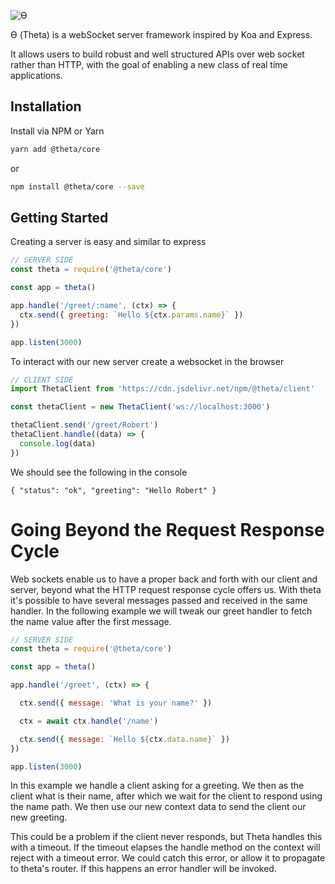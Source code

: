 
![ϴ](http://i.imgur.com/GYry72P.png)

ϴ (Theta) is a webSocket server framework inspired by Koa and Express.

It allows users to build robust and well structured APIs over web socket rather
than HTTP, with the goal of enabling a new class of real time applications.

## Installation

Install via NPM or Yarn

```sh
yarn add @theta/core
```
or 
```sh
npm install @theta/core --save
```

## Getting Started

Creating a server is easy and similar to express

```js
// SERVER SIDE
const theta = require('@theta/core')

const app = theta()

app.handle('/greet/:name', (ctx) => {
  ctx.send({ greeting: `Hello ${ctx.params.name}` })
})

app.listen(3000)
```

To interact with our new server create a websocket in the browser
```js
// CLIENT SIDE
import ThetaClient from 'https://cdn.jsdelivr.net/npm/@theta/client'

const thetaClient = new ThetaClient('ws://localhost:3000')

thetaClient.send('/greet/Robert')
thetaClient.handle((data) => {
  console.log(data)
})
```

We should see the following in the console

```
{ "status": "ok", "greeting": "Hello Robert" }
```

# Going Beyond the Request Response Cycle

Web sockets enable us to have a proper back and forth with our client and server,
beyond what the HTTP request response cycle offers us. With theta it's possible
to have several messages passed and received in the same handler. In the
following example we will tweak our greet handler to fetch the name value
after the first message.

```js
// SERVER SIDE
const theta = require('@theta/core')

const app = theta()

app.handle('/greet', (ctx) => {

  ctx.send({ message: 'What is your name?' })

  ctx = await ctx.handle('/name')

  ctx.send({ message: `Hello ${ctx.data.name}` })
})

app.listen(3000)
```

In this example we handle a client asking for a greeting. We then as the client
what is their name, after which we wait for the client to respond using the
name path. We then use our new context data to send the client our new greeting.

This could be a problem if the client never responds, but Theta handles this
with a timeout. If the timeout elapses the handle method on the context will
reject with a timeout error. We could catch this error, or allow it to propagate
to theta's router. If this happens an error handler will be invoked.
